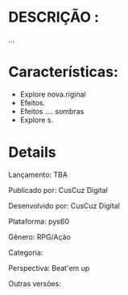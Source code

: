 # DESCRIÇÃO : #
...

# Características: #

  * Explore nova.riginal
  * Efeitos.
  * Efeitos .... sombras
  * Explore s.



# Details #




Lançamento: TBA

Publicado por: CusCuz Digital

Desenvolvido por: CusCuz Digital

Plataforma: pys60

Gênero: RPG/Ação

Categoria:

Perspectiva: Beat'em up

Outras versões: